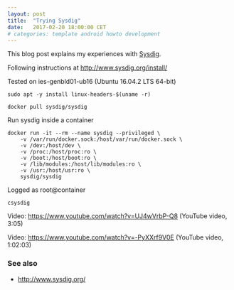 ```yaml
---
layout: post
title:  "Trying Sysdig"
date:   2017-02-20 18:00:00 CET
# categories: template android howto development
---
```


This blog post explains my experiences with [Sysdig](http://www.sysdig.org/).

Following instructions at <http://www.sysdig.org/install/>

Tested on ies-genbld01-ub16 (Ubuntu 16.04.2 LTS 64-bit)

```
sudo apt -y install linux-headers-$(uname -r)

docker pull sysdig/sysdig
```

Run sysdig inside a container

```
docker run -it --rm --name sysdig --privileged \
    -v /var/run/docker.sock:/host/var/run/docker.sock \
    -v /dev:/host/dev \
    -v /proc:/host/proc:ro \
    -v /boot:/host/boot:ro \
    -v /lib/modules:/host/lib/modules:ro \
    -v /usr:/host/usr:ro \
    sysdig/sysdig
```

Logged as root@container

```
csysdig
```

Video: <https://www.youtube.com/watch?v=UJ4wVrbP-Q8> (YouTube video, 3:05)

Video: <https://www.youtube.com/watch?v=-PyXXrf9V0E> (YouTube video, 1:02:03)

### See also

* <http://www.sysdig.org/>

<!-- EOF -->
